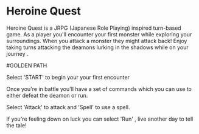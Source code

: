# Heroine Quest

Heroine Quest is a JRPG (Japanese Role Playing) inspired turn-based game. 
As a player you'll encounter your first monster while exploring your surroundings.
When you attack a monster they might attack back! Enjoy taking turns attacking the deamons lurking in the shadows while on your journey .


#GOLDEN PATH

Select 'START' to begin your your first encounter 

Once you're in battle you'll have a set of commands which you can use to either defeat the deamon or run.

Select 'Attack' to attack and 'Spell' to use a spell.

If you're feeling down on luck you can select 'Run' , live another day to tell the tale!






